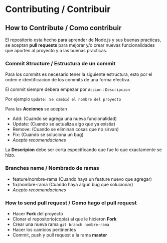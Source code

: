 # Contributing / Contribuir

## How to Contribute / Como contribuir

El repositorio esta hecho para aprender de Node.js y sus buenas practicas, se aceptan **pull requests** para mejorar y/o crear nuevas funcionalidades que aporten al proyecto y a las buenas practicas.

### Commit Structure / Estructura de un commit

Para los commits es necesario tener la siguiente estructura, esto por el orden e identificacion de los commits de una forma efectiva.

El commit siempre debera empezar por `Accion` : `Descripcion`

Por ejemplo `Update: Se cambió el nombre del proyecto`

Para las **Acciones** se aceptan

- Add: (Cuando se agrega una nueva funcionalidad)
- Update: (Cuando se actualiza algo que ya existia)
- Remove: (Cuando se eliminan cosas que no sirvan)
- Fix: (Cuando se soluciona un bug)
- *Acepto recomendaciones*


La **Descripion** debe ser corta especificando que fue lo que exactamente se hizo.


### Branches name / Nombrado de ramas

- feature/nombre-rama (Cuando haya un feature nuevo que agregar)
- fix/nombre-rama (Cuando haya algun bug que solucionar)
- *Acepto recomendaciones*

### How to send pull request / Como hago el pull request

- Hacer **Fork** del proyecto
- Clonar el repositorio(copia) al que le hicieron **Fork**
- Crear una nueva rama `git branch nombre-rama`
- Hacer los cambios pertinentes
- Commit, push y pull request a la rama **master**
